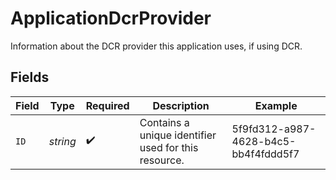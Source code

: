 # ApplicationDcrProvider

Information about the DCR provider this application uses, if using DCR.


## Fields

| Field                                                | Type                                                 | Required                                             | Description                                          | Example                                              |
| ---------------------------------------------------- | ---------------------------------------------------- | ---------------------------------------------------- | ---------------------------------------------------- | ---------------------------------------------------- |
| `ID`                                                 | *string*                                             | :heavy_check_mark:                                   | Contains a unique identifier used for this resource. | 5f9fd312-a987-4628-b4c5-bb4f4fddd5f7                 |